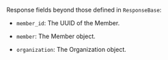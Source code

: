 Response fields beyond those defined in `ResponseBase`:

- `member_id`: The UUID of the Member.

- `member`: The Member object.

- `organization`: The Organization object.
